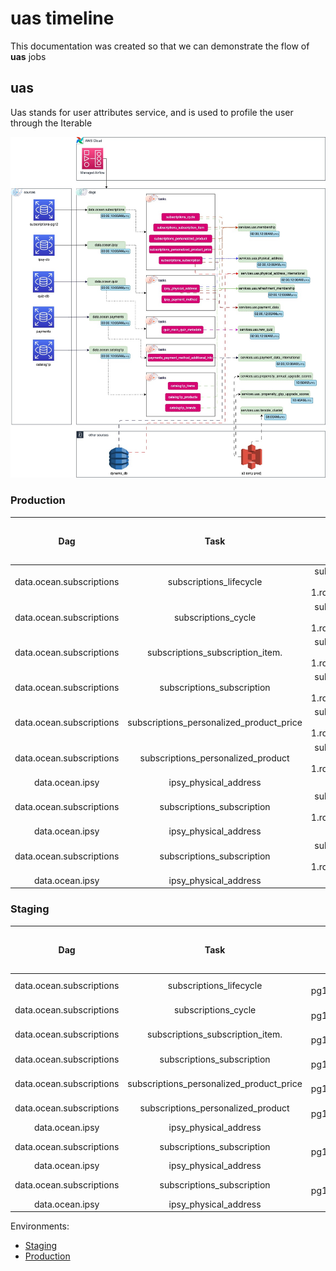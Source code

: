 # uas timeline

This documentation was created so that we can demonstrate the flow of **uas** jobs

## uas

Uas stands for user attributes service, and is used to profile the user through the Iterable

![uts diagram](https://github.com/SevenOS/diagrams/blob/main/aws/bfa/uas/uas.jpg)

### Production

| Dag                           | Task                                     |    Source db         |    Sink Dag                           | Dag Update Hour (utc) | Sink Dag Update Hour (utc) |
| :----:                        |    :----:                                |     :----:           |     :----:                            | :----: | :----: |
| data.ocean.subscriptions      | subscriptions_lifecycle                  | subscriptions-prod-pg12.cluster-c6xs3p3jkysv.us-east-1.rds.amazonaws.com.subscriptions   | services.uts.lifecycle                | 10:00AM | 07:00AM |
| data.ocean.subscriptions      | subscriptions_cycle                      | subscriptions-prod-pg12.cluster-c6xs3p3jkysv.us-east-1.rds.amazonaws.com.subscriptions   | services.uts.lifecycle                | 10:00AM | 07:00AM |
| data.ocean.subscriptions      | subscriptions_subscription_item.         | subscriptions-prod-pg12.cluster-c6xs3p3jkysv.us-east-1.rds.amazonaws.com.subscriptions   | services.uts.membership               | 10:00AM | 06:00AM |
| data.ocean.subscriptions      | subscriptions_subscription               | subscriptions-prod-pg12.cluster-c6xs3p3jkysv.us-east-1.rds.amazonaws.com.subscriptions   | services.uts.membership               | 10:00AM | 06:00AM |
| data.ocean.subscriptions      | subscriptions_personalized_product_price | subscriptions-prod-pg12.cluster-c6xs3p3jkysv.us-east-1.rds.amazonaws.com.subscriptions   | services.uts.membership               | 10:00AM | 06:00AM |
| data.ocean.subscriptions      | subscriptions_personalized_product       | subscriptions-prod-pg12.cluster-c6xs3p3jkysv.us-east-1.rds.amazonaws.com.subscriptions   | services.uts.membership               | 10:00AM | 06:00AM |
| data.ocean.ipsy               | ipsy_physical_address                    | db-ro.prod.ipsy.com.ipsy                                                                                         | services.uts.membership               | 10:00AM | 06:00AM |
| data.ocean.subscriptions      | subscriptions_subscription               | subscriptions-prod-pg12.cluster-c6xs3p3jkysv.us-east-1.rds.amazonaws.com.subscriptions   | services.uts.physical_address         | 10:00AM | 07:30AM |
| data.ocean.ipsy               | ipsy_physical_address                    | db-ro.prod.ipsy.com.ipsy                                                                                         | services.uts.physical_address         | 10:00AM | 07:30AM |
| data.ocean.subscriptions      | subscriptions_subscription               | subscriptions-prod-pg12.cluster-c6xs3p3jkysv.us-east-1.rds.amazonaws.com.subscriptions   | services.uts.refreshment_membership   | 10:00AM | 06:30AM |
| data.ocean.ipsy               | ipsy_physical_address                    | db-ro.prod.ipsy.com.ipsy                                                                                         | services.uts.refreshment_membership   | 10:00AM | 06:30AM |

### Staging

| Dag                           | Task                                     |    Source db         |    Sink Dag                           | Dag Update Hour (utc) | Sink Dag Update Hour (utc) |
| :----:                        |    :----:                                |     :----:           |     :----:                            | :----: | :----: |
| data.ocean.subscriptions      | subscriptions_lifecycle                  |  db-subscriptions-pg12.staging.ipsy.com.subscriptions  | services.uts.lifecycle                | 10:00AM | 07:00AM |
| data.ocean.subscriptions      | subscriptions_cycle                      |  db-subscriptions-pg12.staging.ipsy.com.subscriptions  | services.uts.lifecycle                | 10:00AM | 07:00AM |
| data.ocean.subscriptions      | subscriptions_subscription_item.         |  db-subscriptions-pg12.staging.ipsy.com.subscriptions  | services.uts.membership               | 10:00AM | 06:00AM |
| data.ocean.subscriptions      | subscriptions_subscription               |  db-subscriptions-pg12.staging.ipsy.com.subscriptions  | services.uts.membership               | 10:00AM | 06:00AM |
| data.ocean.subscriptions      | subscriptions_personalized_product_price |  db-subscriptions-pg12.staging.ipsy.com.subscriptions  | services.uts.membership               | 10:00AM | 06:00AM |
| data.ocean.subscriptions      | subscriptions_personalized_product       |  db-subscriptions-pg12.staging.ipsy.com.subscriptions  | services.uts.membership               | 10:00AM | 06:00AM |
| data.ocean.ipsy               | ipsy_physical_address                    |  db-ro.staging.ipsy.com.ipsy                           | services.uts.membership               | 10:00AM | 06:00AM |
| data.ocean.subscriptions      | subscriptions_subscription               |  db-subscriptions-pg12.staging.ipsy.com.subscriptions  | services.uts.physical_address         | 10:00AM | 07:30AM |
| data.ocean.ipsy               | ipsy_physical_address                    |  db-ro.staging.ipsy.com.ipsy                           | services.uts.physical_address         | 10:00AM | 07:30AM |
| data.ocean.subscriptions      | subscriptions_subscription               |  db-subscriptions-pg12.staging.ipsy.com.subscriptions  | services.uts.refreshment_membership   | 10:00AM | 06:30AM |
| data.ocean.ipsy               | ipsy_physical_address                    |  db-ro.staging.ipsy.com.ipsy                           | services.uts.refreshment_membership   | 10:00AM | 06:30AM |


Environments:
- [Staging](https://0e5dd8e5-ae22-4f7c-9edb-1a22f1ab84ee.c27.us-east-1.airflow.amazonaws.com/home)
- [Production](https://74b87fd5-075d-478a-9678-a5223fa7de70.c1.us-east-1.airflow.amazonaws.com/home)

